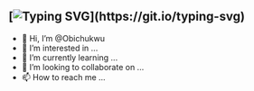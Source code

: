 [![Typing SVG](https://readme-typing-svg.demolab.com/?lines=I'm+Obichukwu....+Your+fullstack+AI+Developer!)](https://git.io/typing-svg)
---

- 👋 Hi, I’m @Obichukwu
- 👀 I’m interested in ...
- 🌱 I’m currently learning ...
- 💞️ I’m looking to collaborate on ...
- 📫 How to reach me ...



<!---
Obichukwu/Obichukwu is a ✨ special ✨ repository because its `README.md` (this file) appears on your GitHub profile.
You can click the Preview link to take a look at your changes.
--->
